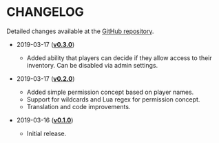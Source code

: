 # CHANGELOG

Detailed changes available at the [GitHub repository](https://github.com/patschi/factorio-transparent-inventory/commits/master).

- 2019-03-17 (**[v0.3.0](https://github.com/patschi/factorio-transparent-inventory/releases/tag/v0.3.0)**)
  - Added ability that players can decide if they allow access to their inventory. Can be disabled via admin settings.

- 2019-03-17 (**[v0.2.0](https://github.com/patschi/factorio-transparent-inventory/releases/tag/v0.2.0)**)
  - Added simple permission concept based on player names.
  - Support for wildcards and Lua regex for permission concept.
  - Translation and code improvements.

- 2019-03-16 (**[v0.1.0](https://github.com/patschi/factorio-transparent-inventory/releases/tag/v0.1.0)**)
  - Initial release.
